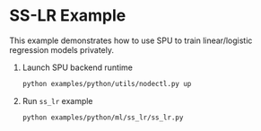 # SS-LR Example

This example demonstrates how to use SPU to train linear/logistic regression models privately.

1. Launch SPU backend runtime

    ```sh
    python examples/python/utils/nodectl.py up
    ```

2. Run `ss_lr` example

    ```sh
    python examples/python/ml/ss_lr/ss_lr.py
    ```
